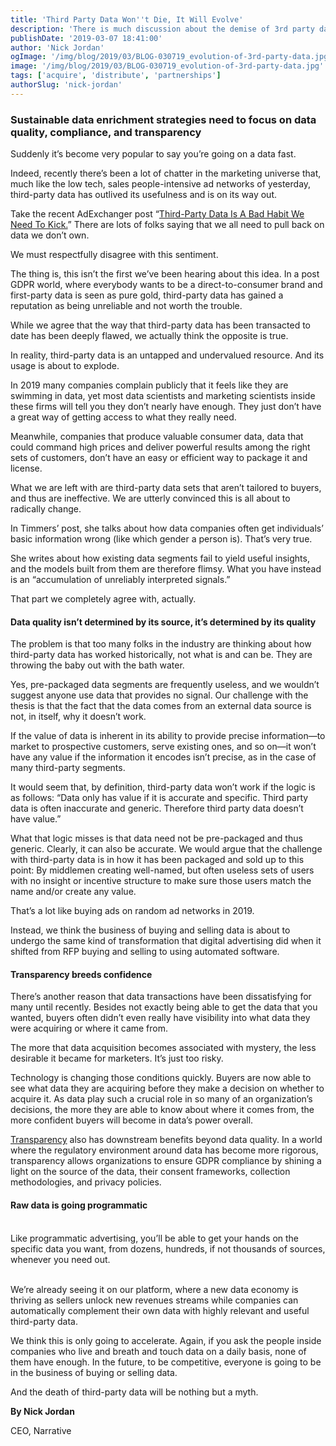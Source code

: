 ```yaml
---
title: 'Third Party Data Won''t Die, It Will Evolve'
description: 'There is much discussion about the demise of 3rd party data. All third party data starts off as first-party data and the ecosystem won''t die it will evolve'
publishDate: '2019-03-07 18:41:00'
author: 'Nick Jordan'
ogImage: '/img/blog/2019/03/BLOG-030719_evolution-of-3rd-party-data.jpg'
image: '/img/blog/2019/03/BLOG-030719_evolution-of-3rd-party-data.jpg'
tags: ['acquire', 'distribute', 'partnerships']
authorSlug: 'nick-jordan'
---
```

### Sustainable data enrichment strategies need to focus on data quality, compliance, and transparency

Suddenly it’s become very popular to say you’re going on a data fast.

Indeed, recently there’s been a lot of chatter in the marketing universe that, much like the low tech, sales people-intensive ad networks of yesterday, third-party data has outlived its usefulness and is on its way out.

Take the recent AdExchanger post “[Third-Party Data Is A Bad Habit We Need To Kick.](https://adexchanger.com/the-sell-sider/third-party-data-is-a-bad-habit-we-need-to-kick/)” There are lots of folks saying that we all need to pull back on data we don’t own. 

We must respectfully disagree with this sentiment.

The thing is, this isn’t the first we’ve been hearing about this idea. In a post GDPR world, where everybody wants to be a direct-to-consumer brand and first-party data is seen as pure gold, third-party data has gained a reputation as being unreliable and not worth the trouble.

While we agree that the way that third-party data has been transacted to date has been deeply flawed, we actually think the opposite is true.

In reality, third-party data is an untapped and undervalued resource. And its usage is about to explode.

In 2019 many companies complain publicly that it feels like they are swimming in data, yet most data scientists and marketing scientists inside these firms will tell you they don’t nearly have enough. They just don’t have a great way of getting access to what they really need.

Meanwhile, companies that produce valuable consumer data, data that could command high prices and deliver powerful results among the right sets of customers, don’t have an easy or efficient way to package it and license. 

What we are left with are third-party data sets that aren’t tailored to buyers, and thus are ineffective. We are utterly convinced this is all about to radically change.

In Timmers’ post, she talks about how data companies often get individuals’ basic information wrong (like which gender a person is). That’s very true.

She writes about how existing data segments fail to yield useful insights, and the models built from them are therefore flimsy. What you have instead is an “accumulation of unreliably interpreted signals.”

That part we completely agree with, actually.

#### Data quality isn’t determined by its source, it’s determined by its quality

The problem is that too many folks in the industry are thinking about how third-party data has worked historically, not what is and can be. They are throwing the baby out with the bath water.  
  
Yes, pre-packaged data segments are frequently useless, and we wouldn’t suggest anyone use data that provides no signal. Our challenge with the thesis is that the fact that the data comes from an external data source is not, in itself, why it doesn’t work.

If the value of data is inherent in its ability to provide precise information—to market to prospective customers, serve existing ones, and so on—it won’t have any value if the information it encodes isn’t precise, as in the case of many third-party segments.

It would seem that, by definition, third-party data won’t work if the logic is as follows: “Data only has value if it is accurate and specific. Third party data is often inaccurate and generic. Therefore third party data doesn’t have value.”

What that logic misses is that data need not be pre-packaged and thus generic. Clearly, it can also be accurate. We would argue that the challenge with third-party data is in how it has been packaged and sold up to this point: By middlemen creating well-named, but often useless sets of users with no insight or incentive structure to make sure those users match the name and/or create any value.  
  
That’s a lot like buying ads on random ad networks in 2019.   
  
Instead, we think the business of buying and selling data is about to undergo the same kind of transformation that digital advertising did when it shifted from RFP buying and selling to using automated software.

#### Transparency breeds confidence

There’s another reason that data transactions have been dissatisfying for many until recently. Besides not exactly being able to get the data that you wanted, buyers often didn’t even really have visibility into what data they were acquiring or where it came from.  
  
The more that data acquisition becomes associated with mystery, the less desirable it became for marketers. It’s just too risky.  
  
Technology is changing those conditions quickly. Buyers are now able to see what data they are acquiring before they make a decision on whether to acquire it. As data play such a crucial role in so many of an organization’s decisions, the more they are able to know about where it comes from, the more confident buyers will become in data’s power overall.   
  
[Transparency](https://www.narrative.io/pillar-data-transparency) also has downstream benefits beyond data quality. In a world where the regulatory environment around data has become more rigorous, transparency allows organizations to ensure GDPR compliance by shining a light on the source of the data, their consent frameworks, collection methodologies, and privacy policies.

#### Raw data is going programmatic

   
Like programmatic advertising, you’ll be able to get your hands on the specific data you want, from dozens, hundreds, if not thousands of sources, whenever you need out.

   
We’re already seeing it on our platform, where a new data economy is thriving as sellers unlock new revenues streams while companies can automatically complement their own data with highly relevant and useful third-party data.

We think this is only going to accelerate. Again, if you ask the people inside companies who live and breath and touch data on a daily basis, none of them have enough. In the future, to be competitive, everyone is going to be in the business of buying or selling data.  
  
And the death of third-party data will be nothing but a myth.

**By Nick Jordan**

CEO, Narrative
